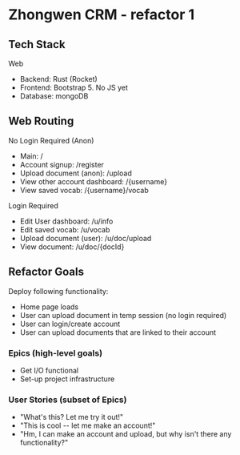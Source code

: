 # Zhongwen CRM - refactor 1

## Tech Stack
Web
- Backend: Rust (Rocket)
- Frontend: Bootstrap 5. No JS yet
- Database: mongoDB

## Web Routing

No Login Required (Anon)
- Main: /
- Account signup: /register
- Upload document (anon): /upload
- View other account dashboard: /{username}
- View saved vocab: /{username}/vocab

Login Required
- Edit User dashboard: /u/info
- Edit saved vocab: /u/vocab
- Upload document (user): /u/doc/upload
- View document: /u/doc/{docId}

## Refactor Goals
Deploy following functionality:
- Home page loads
- User can upload document in temp session (no login required)
- User can login/create account
- User can upload documents that are linked to their account

### Epics (high-level goals)
- Get I/O functional
- Set-up project infrastructure

### User Stories (subset of Epics)
- "What's this? Let me try it out!"
- "This is cool -- let me make an account!"
- "Hm, I can make an account and upload, but why isn't there any functionality?"
